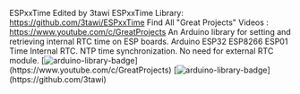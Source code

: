 ESPxxTime Edited by 3tawi
ESPxxTime Library: https://github.com/3tawi/ESPxxTime
Find All "Great Projects" Videos : https://www.youtube.com/c/GreatProjects
An Arduino library for setting and retrieving internal RTC time on ESP boards.
Arduino ESP32 ESP8266 ESP01 Time Internal RTC.
NTP time synchronization.
No need for external RTC module.
[![arduino-library-badge](https://www.ardu-badge.com/badge/GreatProjects.svg?)](https://www.youtube.com/c/GreatProjects)
[![arduino-library-badge](https://www.ardu-badge.com/badge/3tawi.svg?)](https://github.com/3tawi)
